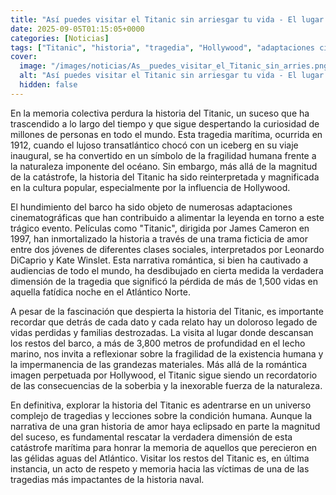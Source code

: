 ```yaml
---
title: "Así puedes visitar el Titanic sin arriesgar tu vida - El lugar donde descubrirás toda la verdad sobre la catástrofe"
date: 2025-09-05T01:15:05+0000
categories: [Noticias]
tags: ["Titanic", "historia", "tragedia", "Hollywood", "adaptaciones cinematográficas", "hundimiento", "leyenda."]
cover:
  image: "/images/noticias/As__puedes_visitar_el_Titanic_sin_arries.png"
  alt: "Así puedes visitar el Titanic sin arriesgar tu vida - El lugar donde descubrirás toda la verdad sobre la catástrofe"
  hidden: false
---
```


En la memoria colectiva perdura la historia del Titanic, un suceso que ha trascendido a lo largo del tiempo y que sigue despertando la curiosidad de millones de personas en todo el mundo. Esta tragedia marítima, ocurrida en 1912, cuando el lujoso transatlántico chocó con un iceberg en su viaje inaugural, se ha convertido en un símbolo de la fragilidad humana frente a la naturaleza imponente del océano. Sin embargo, más allá de la magnitud de la catástrofe, la historia del Titanic ha sido reinterpretada y magnificada en la cultura popular, especialmente por la influencia de Hollywood.

El hundimiento del barco ha sido objeto de numerosas adaptaciones cinematográficas que han contribuido a alimentar la leyenda en torno a este trágico evento. Películas como "Titanic", dirigida por James Cameron en 1997, han inmortalizado la historia a través de una trama ficticia de amor entre dos jóvenes de diferentes clases sociales, interpretados por Leonardo DiCaprio y Kate Winslet. Esta narrativa romántica, si bien ha cautivado a audiencias de todo el mundo, ha desdibujado en cierta medida la verdadera dimensión de la tragedia que significó la pérdida de más de 1,500 vidas en aquella fatídica noche en el Atlántico Norte.

A pesar de la fascinación que despierta la historia del Titanic, es importante recordar que detrás de cada dato y cada relato hay un doloroso legado de vidas perdidas y familias destrozadas. La visita al lugar donde descansan los restos del barco, a más de 3,800 metros de profundidad en el lecho marino, nos invita a reflexionar sobre la fragilidad de la existencia humana y la impermanencia de las grandezas materiales. Más allá de la romántica imagen perpetuada por Hollywood, el Titanic sigue siendo un recordatorio de las consecuencias de la soberbia y la inexorable fuerza de la naturaleza.

En definitiva, explorar la historia del Titanic es adentrarse en un universo complejo de tragedias y lecciones sobre la condición humana. Aunque la narrativa de una gran historia de amor haya eclipsado en parte la magnitud del suceso, es fundamental rescatar la verdadera dimensión de esta catástrofe marítima para honrar la memoria de aquellos que perecieron en las gélidas aguas del Atlántico. Visitar los restos del Titanic es, en última instancia, un acto de respeto y memoria hacia las víctimas de una de las tragedias más impactantes de la historia naval.
